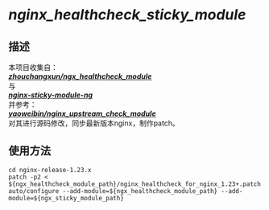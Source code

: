 # ***nginx_healthcheck_sticky_module***

## **描述**
本项目收集自：  
[***zhouchangxun/ngx_healthcheck_module***](https://github.com/zhouchangxun/ngx_healthcheck_module)    
与  
[***nginx-sticky-module-ng***](https://bitbucket.org/nginx-goodies/nginx-sticky-module-ng/src/master/)    
并参考：  
[***yaoweibin/nginx_upstream_check_module***](https://github.com/yaoweibin/nginx_upstream_check_module)    
对其进行源码修改，同步最新版本nginx，制作patch。  

## **使用方法**
```shell
cd nginx-release-1.23.x
patch -p2 < ${ngx_healthcheck_module_path}/nginx_healthcheck_for_nginx_1.23+.patch
auto/configure --add-module=${ngx_healthcheck_module_path} --add-module=${ngx_sticky_module_path}
```